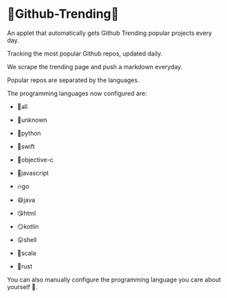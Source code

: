🧐Github-Trending🧐
===============

An applet that automatically gets Github Trending popular projects every day.

Tracking the most popular Github repos, updated daily.

We scrape the trending page and push a markdown everyday.

Popular repos are separated by the languages.

The programming languages now configured are:

- 🤖all

- 🤖unknown

- 🎄python

- 🍎swift

- 🍎objective-c

- 🍇javascript

- 🔥go

- 😄java

- 😘html

- 😏kotlin

- 😛shell

- 🐇scala

- 🐇rust

  

You can also manually configure the programming language you care about yourself 🤪.